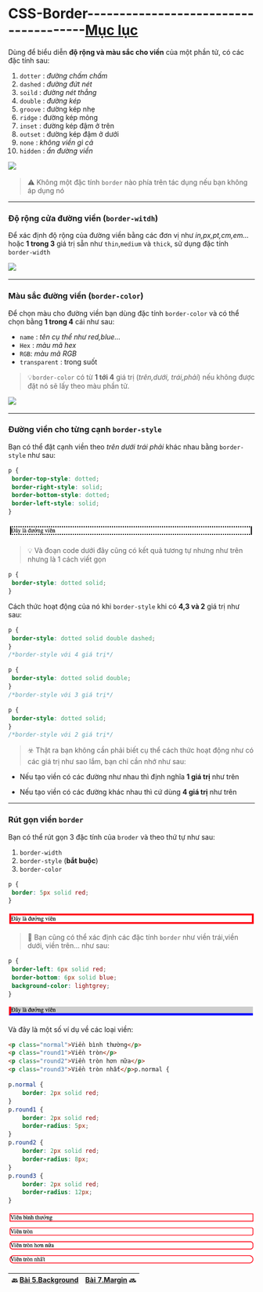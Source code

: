 # CSS-Border--------------------------------------[Mục lục](https://github.com/Zenfection/CSS)

Dùng để biểu diễn **độ rộng và màu sắc cho viền** của một phần tử, có các đặc tính sau:

1. `dotter` : *đường chấm chấm*
2. `dashed` : *đường đứt nét*
3. `soild` : *đường nét thẳng*
4. `double` : *đường kép*
5. `groove` : đường kép nhẹ
6. `ridge` : đường kép mỏng
7. `inset` : đường kép đậm ở trên
8. `outset` : đường kép đậm ở dưới
9. `none` : *không viền gì cả*
10. `hidden` : *ẩn đường viền*

![](https://st.quantrimang.com/photos/image/2018/06/16/css-border-style-vi-du.jpg)

> ⚠️ Không một đặc tính `border` nào phía trên tác dụng nếu bạn không áp dụng nó

---

### Độ rộng cửa đường viền (`border-witdh`)

Để xác định độ rộng của đường viền bằng các đơn vị như *in,px,pt,cm,em...* hoặc **1 trong 3** giá trị sẵn như `thin`,`medium` và `thick`, sử dụng đặc tính `border-width` 

![](https://st.quantrimang.com/photos/image/2018/06/16/css-border-style-width.jpg)

---

### Màu sắc đường viền (`border-color`)

Để chọn màu cho đường viền bạn dùng đặc tính `border-color` và có thể chọn bằng **1 trong 4** cái như sau:

- `name` : *tên cụ thể như red,blue...*
- `Hex` : *màu mã hex*
- `RGB`: *màu mã RGB*
- `transparent` : trong suốt

> 💡`border-color` có từ **1 tới 4** giá trị (*trên,dưới, trái,phải*) nếu không được đặt nó sẽ lấy theo màu phần tử.

![](https://st.quantrimang.com/photos/image/2018/06/16/css-border-style-color.JPG)

---

### Đường viền cho từng cạnh `border-style`

Bạn có thể đặt cạnh viền theo *trên dưới trái phải* khác nhau bằng `border-style` như sau:

```css
p {
 border-top-style: dotted;
 border-right-style: solid;
 border-bottom-style: dotted;
 border-left-style: solid;
}
```

![Ảnh chụp Màn hình 2021-01-06 lúc 21.57.06.png](https://raw.githubusercontent.com/Zenfection/Image/master/2021/01/06-21-58-06-A%CC%89nh%20chu%CC%A3p%20Ma%CC%80n%20hi%CC%80nh%202021-01-06%20lu%CC%81c%2021.57.06.png)

> 💡 Và đoạn code dưới đây cũng có kết quả tương tự nhưng như trên nhưng là 1 cách viết gọn

```css
p {
 border-style: dotted solid;
}
```

 Cách thức hoạt động của nó khi `border-style` khi có **4,3 và 2** giá trị như sau:

```css
p {
 border-style: dotted solid double dashed;
}
/*border-style với 4 giá trị*/
```

```css
p {
 border-style: dotted solid double;
}
/*border-style với 3 giá trị*/
```

```css
p {
 border-style: dotted solid;
}
/*border-style với 2 giá trị*/
```

> ☣️ Thật ra bạn không cần phải biết cụ thể cách thức hoạt động như có các giá trị như sao lắm, bạn chỉ cần nhớ như sau:

- Nếu tạo viền có các đường như nhau thì định nghĩa **1 giá trị** như trên

- Nếu tạo viền có các đường khác nhau thì cứ dùng **4 giá trị** như trên

---

### Rút gọn viền `border`

Bạn có thể rút gọn 3 đặc tính của `broder` và theo thứ tự như sau:

1. `border-width`
2. `border-style` (**bắt buộc**)
3. `border-color`

```css
p {
 border: 5px solid red;
}
```

![Ảnh chụp Màn hình 2021-01-06 lúc 22.10.49.png](https://raw.githubusercontent.com/Zenfection/Image/master/2021/01/06-22-11-01-A%CC%89nh%20chu%CC%A3p%20Ma%CC%80n%20hi%CC%80nh%202021-01-06%20lu%CC%81c%2022.10.49.png)

> 💊 Bạn cũng có thể xác định các đặc tính `border` như viền trái,viền dưới, viền trên... như sau:

```css
p {
 border-left: 6px solid red;
 border-bottom: 6px solid blue;
 background-color: lightgrey;
}
```

![Ảnh chụp Màn hình 2021-01-06 lúc 22.13.41.png](https://raw.githubusercontent.com/Zenfection/Image/master/2021/01/06-22-13-52-A%CC%89nh%20chu%CC%A3p%20Ma%CC%80n%20hi%CC%80nh%202021-01-06%20lu%CC%81c%2022.13.41.png)

Và đây là một số ví dụ về các loại viền:

```html
<p class="normal">Viền bình thường</p>
<p class="round1">Viền tròn</p>
<p class="round2">Viền tròn hơn nữa</p>
<p class="round3">Viền tròn nhất</p>p.normal {
```

```css
p.normal {
    border: 2px solid red;
}
p.round1 {
    border: 2px solid red;
    border-radius: 5px;
}
p.round2 {
    border: 2px solid red;
    border-radius: 8px;
}
p.round3 {
    border: 2px solid red;
    border-radius: 12px;
}
```

![Ảnh chụp Màn hình 2021-01-06 lúc 22.15.23.png](https://raw.githubusercontent.com/Zenfection/Image/master/2021/01/06-22-17-49-A%CC%89nh%20chu%CC%A3p%20Ma%CC%80n%20hi%CC%80nh%202021-01-06%20lu%CC%81c%2022.15.23.png)

| 🔙 [Bài 5.Background](https://github.com/Zenfection/CSS/blob/master/BasicCSS/5.Background.md) | [Bài 7.Margin](https://github.com/Zenfection/CSS/blob/master/BasicCSS/7.Margin.md) 🔜 |
| ----------------------------------------------------------------------------------------------------- | --------------------------------------------------------------------------------------------- |
